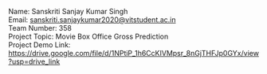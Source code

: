 Name: Sanskriti Sanjay Kumar Singh <br>
Email: sanskriti.sanjaykumar2020@vitstudent.ac.in <br>
Team Number: 358 <br>
Project Topic: Movie Box Office Gross Prediction <br>
Project Demo Link: https://drive.google.com/file/d/1NPtiP_1h6CcKIVMpsr_8nGjTHFJp0GYx/view?usp=drive_link
